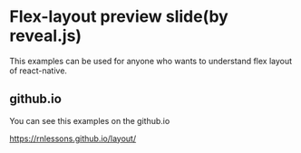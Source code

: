 # Flex-layout preview slide(by reveal.js)
This examples can be used for anyone who wants to understand flex layout of react-native.

## github.io
You can see this examples on the github.io

https://rnlessons.github.io/layout/